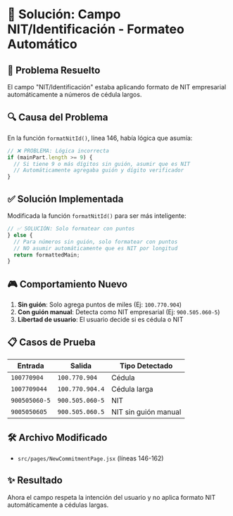 # 🔧 Solución: Campo NIT/Identificación - Formateo Automático

## 🎯 **Problema Resuelto**
El campo "NIT/Identificación" estaba aplicando formato de NIT empresarial automáticamente a números de cédula largos.

## 🔍 **Causa del Problema**
En la función `formatNitId()`, línea 146, había lógica que asumía:
```javascript
// ❌ PROBLEMA: Lógica incorrecta
if (mainPart.length >= 9) {
  // Si tiene 9 o más dígitos sin guión, asumir que es NIT
  // Automáticamente agregaba guión y dígito verificador
}
```

## ✅ **Solución Implementada**
Modificada la función `formatNitId()` para ser más inteligente:

```javascript
// ✅ SOLUCIÓN: Solo formatear con puntos
} else {
  // Para números sin guión, solo formatear con puntos
  // NO asumir automáticamente que es NIT por longitud
  return formattedMain;
}
```

## 🎮 **Comportamiento Nuevo**
1. **Sin guión**: Solo agrega puntos de miles (Ej: `100.770.904`)
2. **Con guión manual**: Detecta como NIT empresarial (Ej: `900.505.060-5`)
3. **Libertad de usuario**: El usuario decide si es cédula o NIT

## 📋 **Casos de Prueba**
| Entrada | Salida | Tipo Detectado |
|---------|--------|----------------|
| `100770904` | `100.770.904` | Cédula |
| `1007709044` | `100.770.904.4` | Cédula larga |
| `900505060-5` | `900.505.060-5` | NIT |
| `9005050605` | `900.505.060.5` | NIT sin guión manual |

## 🛠️ **Archivo Modificado**
- `src/pages/NewCommitmentPage.jsx` (líneas 146-162)

## ✨ **Resultado**
Ahora el campo respeta la intención del usuario y no aplica formato NIT automáticamente a cédulas largas.
